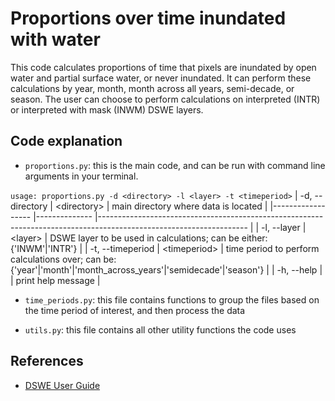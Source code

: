 # Proportions over time inundated with water

This code calculates proportions of time that pixels are inundated by open water and partial surface water, or never inundated. It can perform these calculations by year, month, month across all years, semi-decade, or season. The user can choose to perform calculations on interpreted (INTR) or interpreted with mask (INWM) DSWE layers.

## Code explanation
- `proportions.py`: this is the main code, and can be run with command line arguments in your terminal.

`usage: proportions.py -d <directory> -l <layer> -t <timeperiod>`
| -d, --directory  	| \<directory\>  	| main directory where data is located                                                                              	|
|------------------	|--------------	|-------------------------------------------------------------------------------------------------------------------	|
| -l, --layer      	| \<layer\>      	| DSWE layer to be used in calculations; can be either: {'INWM'\|'INTR'}                                            	|
| -t, --timeperiod 	| \<timeperiod\> 	| time period to perform calculations over; can be: {'year'\|'month'\|'month\_across\_years'\|'semidecade'\|'season'} 	|
| -h, --help       	|              	| print help message                                                                                                	|

- `time_periods.py`: this file contains functions to group the files based on the time period of interest, and then process the data

- `utils.py`: this file contains all other utility functions the code uses

## References
- [DSWE User Guide](https://www.usgs.gov/land-resources/nli/landsat/landsat-dynamic-surface-water-extent?qt-science_support_page_related_con=0#qt-science_support_page_related_con)

